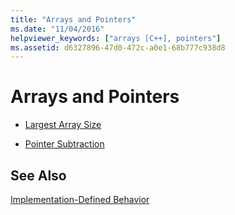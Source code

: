 ```yaml
---
title: "Arrays and Pointers"
ms.date: "11/04/2016"
helpviewer_keywords: ["arrays [C++], pointers"]
ms.assetid: d6327896-47d0-472c-a0e1-68b777c938d8
---
```

# Arrays and Pointers

- [Largest Array Size](../c-language/largest-array-size.md)

- [Pointer Subtraction](../c-language/pointer-subtraction.md)

## See Also

[Implementation-Defined Behavior](../c-language/implementation-defined-behavior.md)